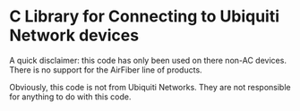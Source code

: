 # C Library for Connecting to Ubiquiti Network devices

A quick disclaimer: this code has only been used on there non-AC devices.
There is no support for the AirFiber line of products.

Obviously, this code is not from Ubiquiti Networks. They are not responsible for anything
to do with this code.
